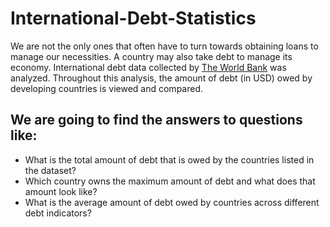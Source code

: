 # International-Debt-Statistics
We are not the only ones that often have to turn towards obtaining loans to manage our necessities. A country may also take debt to manage its economy. International debt data collected by [The World Bank](https://www.worldbank.org/en/programs/debt-statistics) was analyzed. Throughout this analysis, the amount of debt (in USD) owed by developing countries is viewed and compared. 

## We are going to find the answers to questions like:

- What is the total amount of debt that is owed by the countries listed in the dataset?
- Which country owns the maximum amount of debt and what does that amount look like?
- What is the average amount of debt owed by countries across different debt indicators?
